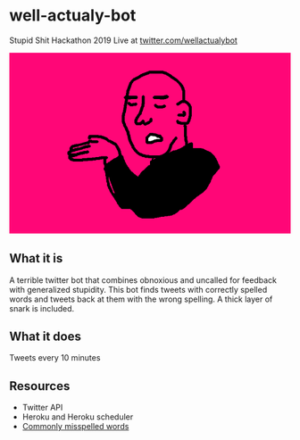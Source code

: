 # well-actualy-bot
Stupid Shit Hackathon 2019
Live at [twitter.com/wellactualybot](https://twitter.com/wellactualybot/with_replies)


![twitter icon](https://github.com/kiracp/well-actualy-bot/blob/master/well-actualy.png?raw=true "Well Actualy Dude")


## What it is
A terrible twitter bot that combines obnoxious and uncalled for feedback with generalized stupidity. This bot finds tweets with correctly spelled words and tweets back at them with the wrong spelling. A thick layer of snark is included. 

## What it does
Tweets every 10 minutes

## Resources
* Twitter API
* Heroku and Heroku scheduler
* [Commonly misspelled words](https://en.wikipedia.org/wiki/Wikipedia%3aLists_of_common_misspellings/For_machines)

